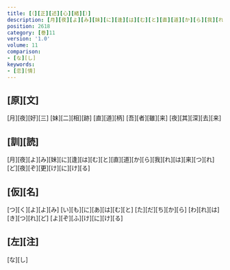 ```yaml
---
title: [（][正][述][心][緒][）]
description: [月][夜][よ][み][妹][に][逢][は][む][と][直][道][か][ら][我][れ][は][来][つ][れ][ど][夜][ぞ][更][け][に][け][る]
position: 2618
category: [巻]11
version: '1.0'
volume: 11
comparison:
- [な][し]
keywords:
- [恋][情]
---
```


## [原][文]

[月][夜][好][三] [妹][二][相][跡] [直][道][柄] [吾][者][雖][来] [夜][其][深][去][来]

## [訓][読]

[月][夜][よ][み][妹][に][逢][は][む][と][直][道][か][ら][我][れ][は][来][つ][れ][ど][夜][ぞ][更][け][に][け][る]

## [仮][名]

[つ][く][よ][よ][み] [い][も][に][あ][は][む][と] [た][だ][ち][か][ら] [わ][れ][は][き][つ][れ][ど] [よ][ぞ][ふ][け][に][け][る]

## [左][注]

[な][し]
